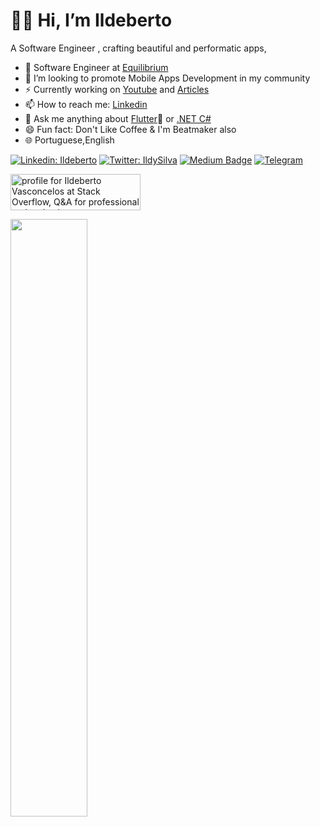 
# 👊🏾 Hi, I’m Ildeberto
A Software Engineer , crafting beautiful and performatic apps, 

- 🔭 Software Engineer at [Equilibrium](https://www.equilibrium.co.ao/)
- 🌱 I’m looking to promote Mobile Apps Development  in my community
- ⚡ Currently working on  [Youtube](https://www.youtube.com/channel/UCGt-woiDA7FCXU7vn5Ivkig) and [Articles](https://medium.com/@ildysilva/)
- 📫 How to reach me: [Linkedin](https://www.linkedin.com/in/ildeberto-vasconcelos/)
- 💬 Ask me  anything about [Flutter](flutter.dev)💙 or [.NET C#](https://dotnet.microsoft.com/en-us/languages/csharp)
- 😄 Fun fact: Don't Like Coffee & I'm Beatmaker also
- 🌐 Portuguese,English
  
[![Linkedin: Ildeberto](https://img.shields.io/badge/-ildysilva-blue?style=flat-square&logo=Linkedin&logoColor=white&link=https://www.linkedin.com/in/ildeberto-vasconcelos/)](https://www.linkedin.com/in/ildeberto-vasconcelos/)
[![Twitter: IldySilva](https://img.shields.io/twitter/follow/ildysilvaa?style=social)](https://twitter.com/ildysilvaa)
[![Medium Badge](https://badgen.net/badge/icon/medium?icon=medium&label)](https://medium.com/@ildysilva)
[![Telegram](https://badgen.net/badge/icon/telegram?icon=telegram&label)](https://t.me/@Ildysilva)

<a href="https://stackoverflow.com/users/14158791/ildeberto-vasconcelos"><img src="https://stackoverflow.com/users/flair/14158791.png" width="208" height="58" alt="profile for Ildeberto Vasconcelos at Stack Overflow, Q&amp;A for professional and enthusiast programmers" title="profile for Ildeberto Vasconcelos at Stack Overflow, Q&amp;A for professional and enthusiast programmers"></a>

<p align="left">
  <a href="https://ildeberto.vercel.app/">
    <img width="49.5%" src="https://github-readme-streak-stats.herokuapp.com/?user=ildysilva&theme=algolia&hide_border=true" />
  </a>
</p>
<br>


